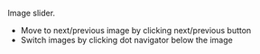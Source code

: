 Image slider.

- Move to next/previous image by clicking next/previous button
- Switch images by clicking dot navigator below the image